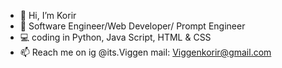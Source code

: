 - 👋 Hi, I’m Korir
- 👀 Software Engineer/Web Developer/ Prompt Engineer
- 💻 coding in Python, Java Script, HTML & CSS 
- 📫 Reach me on ig @its.Viggen mail: Viggenkorir@gmail.com

<!---
ViggenKorir/ViggenKorir is a ✨ special ✨ repository because its `README.md` (this file) appears on your GitHub profile.
You can click the Preview link to take a look at your changes.
--->
